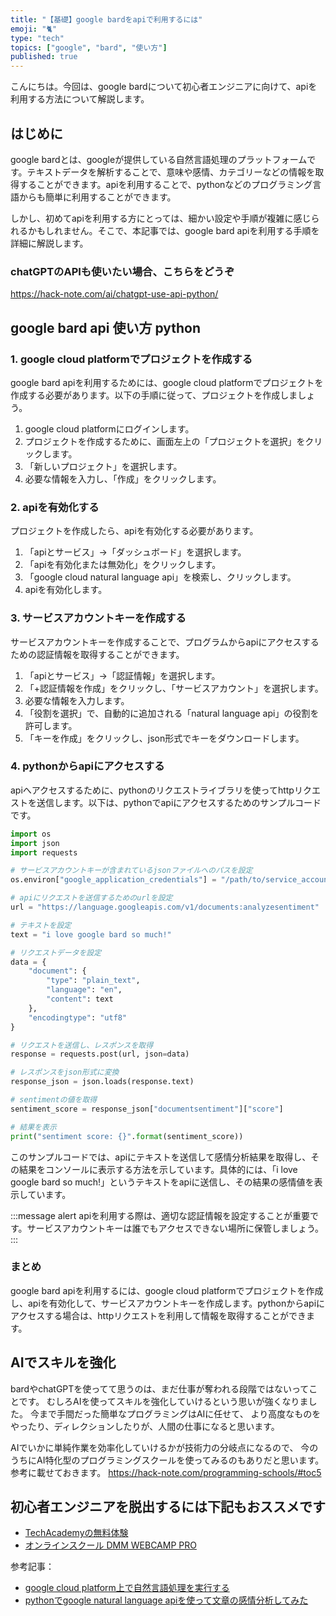 ```yaml
---
title: "【基礎】google bardをapiで利用するには"
emoji: "🐈"
type: "tech"
topics: ["google", "bard", "使い方"]
published: true
---
```


こんにちは。今回は、google bardについて初心者エンジニアに向けて、apiを利用する方法について解説します。

## はじめに

google bardとは、googleが提供している自然言語処理のプラットフォームです。テキストデータを解析することで、意味や感情、カテゴリーなどの情報を取得することができます。apiを利用することで、pythonなどのプログラミング言語からも簡単に利用することができます。

しかし、初めてapiを利用する方にとっては、細かい設定や手順が複雑に感じられるかもしれません。そこで、本記事では、google bard apiを利用する手順を詳細に解説します。

### chatGPTのAPIも使いたい場合、こちらをどうぞ
https://hack-note.com/ai/chatgpt-use-api-python/

## google bard api 使い方 python

### 1. google cloud platformでプロジェクトを作成する

google bard apiを利用するためには、google cloud platformでプロジェクトを作成する必要があります。以下の手順に従って、プロジェクトを作成しましょう。

1. google cloud platformにログインします。
2. プロジェクトを作成するために、画面左上の「プロジェクトを選択」をクリックします。
3. 「新しいプロジェクト」を選択します。
4. 必要な情報を入力し、「作成」をクリックします。

### 2. apiを有効化する

プロジェクトを作成したら、apiを有効化する必要があります。

1. 「apiとサービス」→「ダッシュボード」を選択します。
2. 「apiを有効化または無効化」をクリックします。
3. 「google cloud natural language api」を検索し、クリックします。
4. apiを有効化します。

### 3. サービスアカウントキーを作成する

サービスアカウントキーを作成することで、プログラムからapiにアクセスするための認証情報を取得することができます。

1. 「apiとサービス」→「認証情報」を選択します。
2. 「+認証情報を作成」をクリックし、「サービスアカウント」を選択します。
3. 必要な情報を入力します。
4. 「役割を選択」で、自動的に追加される「natural language api」の役割を許可します。
5. 「キーを作成」をクリックし、json形式でキーをダウンロードします。

### 4. pythonからapiにアクセスする

apiへアクセスするために、pythonのリクエストライブラリを使ってhttpリクエストを送信します。以下は、pythonでapiにアクセスするためのサンプルコードです。

```python
import os
import json
import requests

# サービスアカウントキーが含まれているjsonファイルへのパスを設定
os.environ["google_application_credentials"] = "/path/to/service_account.json"

# apiにリクエストを送信するためのurlを設定
url = "https://language.googleapis.com/v1/documents:analyzesentiment"

# テキストを設定
text = "i love google bard so much!"

# リクエストデータを設定
data = {
    "document": {
        "type": "plain_text",
        "language": "en",
        "content": text
    },
    "encodingtype": "utf8"
}

# リクエストを送信し、レスポンスを取得
response = requests.post(url, json=data)

# レスポンスをjson形式に変換
response_json = json.loads(response.text)

# sentimentの値を取得
sentiment_score = response_json["documentsentiment"]["score"]

# 結果を表示
print("sentiment score: {}".format(sentiment_score))
```

このサンプルコードでは、apiにテキストを送信して感情分析結果を取得し、その結果をコンソールに表示する方法を示しています。具体的には、「i love google bard so much!」というテキストをapiに送信し、その結果の感情値を表示しています。

:::message alert
apiを利用する際は、適切な認証情報を設定することが重要です。サービスアカウントキーは誰でもアクセスできない場所に保管しましょう。
:::

### まとめ

google bard apiを利用するには、google cloud platformでプロジェクトを作成し、apiを有効化して、サービスアカウントキーを作成します。pythonからapiにアクセスする場合は、httpリクエストを利用して情報を取得することができます。

## AIでスキルを強化
bardやchatGPTを使ってて思うのは、まだ仕事が奪われる段階ではないってことです。
むしろAIを使ってスキルを強化していけるという思いが強くなりました。
今まで手間だった簡単なプログラミングはAIに任せて、
より高度なものをやったり、ディレクションしたりが、人間の仕事になると思います。

AIでいかに単純作業を効率化していけるかが技術力の分岐点になるので、
今のうちにAI特化型のプログラミングスクールを使ってみるのもありだと思います。
参考に載せておきます。
https://hack-note.com/programming-schools/#toc5

## 初心者エンジニアを脱出するには下記もおススメです
- [TechAcademyの無料体験](//af.moshimo.com/af/c/click?a_id=2612475&amp;p_id=1555&amp;pc_id=2816&amp;pl_id=22706&amp;url=https%3A%2F%2Ftechacademy.jp%2Fhtmlcss-trial%3Futm_source%3Dmoshimo%26utm_medium%3Daffiliate%26utm_campaign%3Dtextad)
- [オンラインスクール DMM WEBCAMP PRO](//af.moshimo.com/af/c/click?a_id=2612482&amp;p_id=1363&amp;pc_id=2297&amp;pl_id=39999&amp;guid=ON)

参考記事：
- [google cloud platform上で自然言語処理を実行する](https://cloud.google.com/natural-language/docs/quickstart-client-libraries?hl=ja)
- [pythonでgoogle natural language apiを使って文章の感情分析してみた](https://qiita.com/xkumiyu/items/c9c3f5387ba716b59077)
